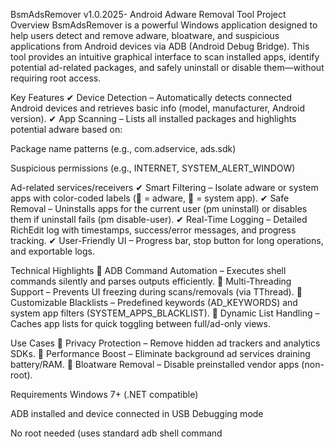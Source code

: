 BsmAdsRemover v1.0.2025- Android Adware Removal Tool
Project Overview
BsmAdsRemover is a powerful Windows application designed to help users detect and remove adware, bloatware, and suspicious applications from Android devices via ADB (Android Debug Bridge). This tool provides an intuitive graphical interface to scan installed apps, identify potential ad-related packages, and safely uninstall or disable them—without requiring root access.

Key Features
✔ Device Detection – Automatically detects connected Android devices and retrieves basic info (model, manufacturer, Android version).
✔ App Scanning – Lists all installed packages and highlights potential adware based on:

Package name patterns (e.g., com.adservice, ads.sdk)

Suspicious permissions (e.g., INTERNET, SYSTEM_ALERT_WINDOW)

Ad-related services/receivers
✔ Smart Filtering – Isolate adware or system apps with color-coded labels (🔴 = adware, 🔵 = system app).
✔ Safe Removal – Uninstalls apps for the current user (pm uninstall) or disables them if uninstall fails (pm disable-user).
✔ Real-Time Logging – Detailed RichEdit log with timestamps, success/error messages, and progress tracking.
✔ User-Friendly UI – Progress bar, stop button for long operations, and exportable logs.

Technical Highlights
🔧 ADB Command Automation – Executes shell commands silently and parses outputs efficiently.
🔧 Multi-Threading Support – Prevents UI freezing during scans/removals (via TThread).
🔧 Customizable Blacklists – Predefined keywords (AD_KEYWORDS) and system app filters (SYSTEM_APPS_BLACKLIST).
🔧 Dynamic List Handling – Caches app lists for quick toggling between full/ad-only views.

Use Cases
📌 Privacy Protection – Remove hidden ad trackers and analytics SDKs.
📌 Performance Boost – Eliminate background ad services draining battery/RAM.
📌 Bloatware Removal – Disable preinstalled vendor apps (non-root).

Requirements
Windows 7+ (.NET compatible)

ADB installed and device connected in USB Debugging mode

No root needed (uses standard adb shell command
